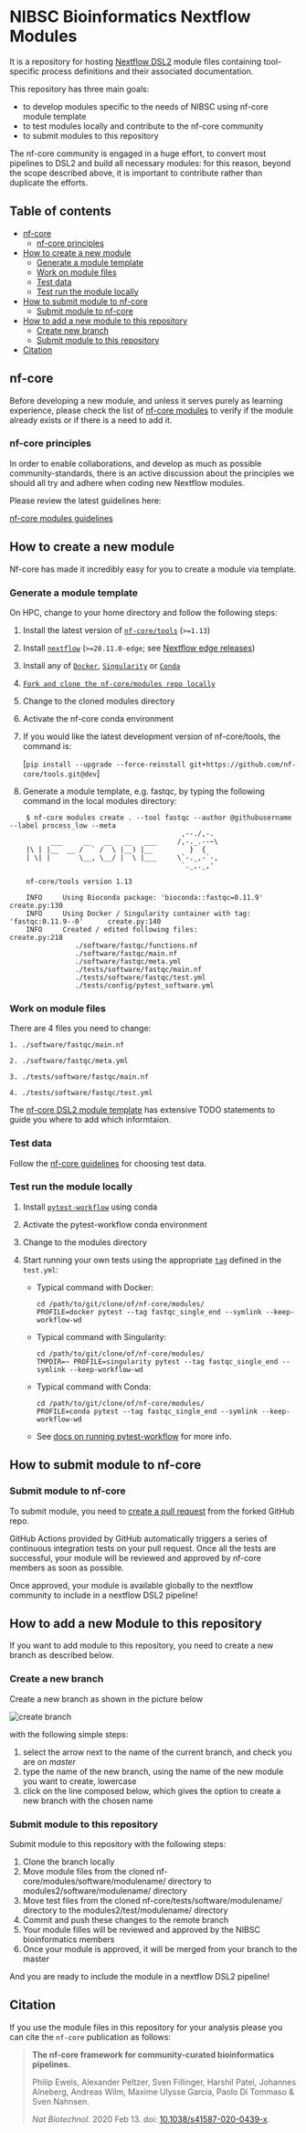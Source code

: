 # NIBSC Bioinformatics Nextflow Modules
It is a repository for hosting [Nextflow DSL2](https://www.nextflow.io/docs/latest/dsl2.html) module files containing tool-specific process definitions and their associated documentation.

This repository has three main goals:

- to develop modules specific to the needs of NIBSC using nf-core module template
- to test modules locally and contribute to the nf-core community
- to submit modules to this repository

The nf-core community is engaged in a huge effort, to convert most pipelines to DSL2 and build all necessary modules: for this reason, beyond the scope described above, it is important to contribute rather than duplicate the efforts.

## Table of contents

- [nf-core](#nf-core)
  - [nf-core principles](#nf-core-principles)
- [How to create a new module](#How-to-create-a-new-module)
  - [Generate a module template](#generate-a-module-template)
  - [Work on module files](#work-on-module-files)
  - [Test data](#test-data)
  - [Test run the module locally](#test-run-the-module-locally)
- [How to submit module to nf-core](#submit-module-to-nf-core)
  - [Submit module to nf-core](#submit-module-to-nf-core)
- [How to add a new module to this repository](#how-to-add-a-new-module-to-this-repository)
  - [Create new branch](#create-new-branch)
  - [Submit module to this repository](#submit-module-to-this-repository)
- [Citation](#citation)

## nf-core

Before developing a new module, and unless it serves purely as learning experience, please check the list of [nf-core modules](https://github.com/nf-core/modules#checklist) to verify if the module already exists or if there is a need to add it.

### nf-core principles

In order to enable collaborations, and develop as much as possible community-standards, there is an active discussion about the principles we should all try and adhere when coding new Nextflow modules.

Please review the latest guidelines here:

[nf-core modules guidelines](https://github.com/nf-core/modules#guidelines) 


##  How to create a new module

Nf-core has made it incredibly easy for you to create a module via template.

### Generate a module template

On HPC, change to your home directory and follow the following steps:

1. Install the latest version of [`nf-core/tools`](https://github.com/nf-core/tools#installation) (`>=1.13`)
2. Install [`nextflow`](https://nf-co.re/usage/installation) (`>=20.11.0-edge`; see [Nextflow edge releases](#nextflow-edge-releases))
3. Install any of [`Docker`](https://docs.docker.com/engine/installation/), [`Singularity`](https://www.sylabs.io/guides/3.0/user-guide/) or [`Conda`](https://conda.io/miniconda.html)
4. [`Fork and clone the nf-core/modules repo locally`](https://github.com/nf-core/modules#uploading-to-nf-coremodules)
5. Change to the cloned  modules directory
6. Activate the nf-core conda environment
7. If you would like the latest development version of nf-core/tools, the command is:
 
   [`pip install --upgrade --force-reinstall git+https://github.com/nf-core/tools.git@dev`]

8. Generate a module template, e.g. fastqc, by typing the following command in the local modules directory:

```console
    $ nf-core modules create . --tool fastqc --author @githubusername --label process_low --meta
                                          ,--./,-.
          ___     __   __   __   ___     /,-._.--~\
    |\ | |__  __ /  ` /  \ |__) |__         }  {
    | \| |       \__, \__/ |  \ |___     \`-._,-`-,
                                          `._,._,'

    nf-core/tools version 1.13

    INFO     Using Bioconda package: 'bioconda::fastqc=0.11.9'                      create.py:130
    INFO     Using Docker / Singularity container with tag: 'fastqc:0.11.9--0'      create.py:140
    INFO     Created / edited following files:                                      create.py:218
                ./software/fastqc/functions.nf
                ./software/fastqc/main.nf
                ./software/fastqc/meta.yml
                ./tests/software/fastqc/main.nf
                ./tests/software/fastqc/test.yml
                ./tests/config/pytest_software.yml
```

### Work on module files

There are 4 files you need to change:

    1. ./software/fastqc/main.nf

    2. ./software/fastqc/meta.yml

    3. ./tests/software/fastqc/main.nf

    4. ./tests/software/fastqc/test.yml

The [nf-core DSL2 module template](https://github.com/nf-core/tools/blob/master/nf_core/module-template/software/main.nf) has extensive TODO statements to guide you where to add which informtaion.

### Test data

Follow the [nf-core guidelines](https://github.com/nf-core/modules#test-data) for choosing test data.

### Test run the module locally

1. Install [`pytest-workflow`](https://pytest-workflow.readthedocs.io/en/stable/#installation) using conda

2. Activate the pytest-workflow conda environment

3. Change to the modules directory

4. Start running your own tests using the appropriate [`tag`](https://github.com/nf-core/modules/blob/3d720a24fd3c766ba56edf3d4e108a1c45d353b2/tests/software/fastqc/test.yml#L3-L5) defined in the `test.yml`:

    - Typical command with Docker:

        ```console
        cd /path/to/git/clone/of/nf-core/modules/
        PROFILE=docker pytest --tag fastqc_single_end --symlink --keep-workflow-wd
        ```

    - Typical command with Singularity:

        ```console
        cd /path/to/git/clone/of/nf-core/modules/
        TMPDIR=~ PROFILE=singularity pytest --tag fastqc_single_end --symlink --keep-workflow-wd
        ```

    - Typical command with Conda:

        ```console
        cd /path/to/git/clone/of/nf-core/modules/
        PROFILE=conda pytest --tag fastqc_single_end --symlink --keep-workflow-wd
        ```

    - See [docs on running pytest-workflow](https://pytest-workflow.readthedocs.io/en/stable/#running-pytest-workflow) for more info.

## How to submit module to nf-core

### Submit module to nf-core

To submit module, you need to [create a pull request](https://help.github.com/articles/creating-a-pull-request-from-a-fork/) from the forked GitHub repo.

GitHub Actions provided by GitHub automatically triggers a series of continuous integration tests on your pull request. Once all the tests are successful, your module will be reviewed and approved by nf-core members as soon as possible.  

Once approved, your module is available globally to the nextflow community to  include in a nextflow DSL2 pipeline!

## How to add a new Module to this repository

If you want to add module to this repository, you need to create a new branch as described below.

### Create a new branch

Create a new branch as shown in the picture below

![create branch](images/branch.png)

with the following simple steps:

1. select the arrow next to the name of the current branch, and check you are on *master*
2. type the name of the new branch, using the name of the new module you want to create, lowercase
3. click on the line composed below, which gives the option to create a new branch with the chosen name

### Submit module to this repository

Submit module to this repository with the following steps:

1. Clone the branch locally
2. Move module files from the cloned nf-core/modules/software/modulename/ directory to modules2/software/modulename/ directory
3. Move test files from the cloned nf-core/tests/software/modulename/ directory to the modules2/test/modulename/ directory
4. Commit and push these changes to the remote branch
5. Your module filles will be reviewed and approved by the NIBSC bioinformatics members 
6. Once your module is approved, it will be merged from your branch to the master

And you are ready to include the module in a nextflow DSL2 pipeline!



## Citation

If you use the module files in this repository for your analysis please you can cite the `nf-core` publication as follows:

> **The nf-core framework for community-curated bioinformatics pipelines.**
>
> Philip Ewels, Alexander Peltzer, Sven Fillinger, Harshil Patel, Johannes Alneberg, Andreas Wilm, Maxime Ulysse Garcia, Paolo Di Tommaso & Sven Nahnsen.
>
> _Nat Biotechnol._ 2020 Feb 13. doi: [10.1038/s41587-020-0439-x](https://dx.doi.org/10.1038/s41587-020-0439-x).


